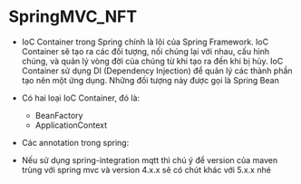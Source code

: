# SpringMVC_NFT


+ IoC Container trong Spring chính là lõi của Spring Framework. IoC Container sẽ tạo ra các đối tượng, nối chúng lại với nhau, cấu hình chúng, và quản lý vòng đời của chúng từ khi tạo ra đến khi bị hủy. IoC Container sử dụng DI (Dependency Injection) để quản lý các thành phần tạo nên một ứng dụng. Những đối tượng này được gọi là Spring Bean
+ Có hai loại IoC Container, đó là:
    - BeanFactory
    - ApplicationContext
    
 + Các annotation trong spring:
  
 + Nếu sử dụng spring-integration mqtt thì chú ý để version của maven trùng với spring mvc và version 4.x.x sẽ có chút khác với 5.x.x nhé
